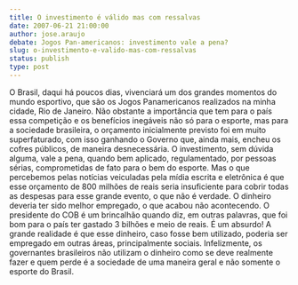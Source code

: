 ```yaml
---
title: O investimento é válido mas com ressalvas
date: 2007-06-21 21:00:00
author: jose.araujo
debate: Jogos Pan-americanos: investimento vale a pena?
slug: o-investimento-e-valido-mas-com-ressalvas
status: publish 
type: post
---
```


O Brasil, daqui há poucos dias, vivenciará um dos grandes momentos do mundo esportivo, que são os Jogos Panamericanos realizados na minha cidade, Rio de Janeiro. Não obstante a importância que tem para o país essa competição e os benefícios inegáveis não só para o esporte, mas para a sociedade brasileira, o orçamento inicialmente previsto foi em muito superfaturado, com isso ganhando o Governo que, ainda mais, encheu os cofres públicos, de maneira desnecessária. O investimento, sem dúvida alguma, vale a pena, quando bem aplicado, regulamentado, por pessoas sérias, comprometidas de fato para o bem do esporte. Mas o que percebemos pelas notícias veiculadas pela mídia escrita e eletrônica é que esse orçamento de 800 milhões de reais seria insuficiente para cobrir todas as despesas para esse grande evento, o que não é verdade. O dinheiro deveria ter sido melhor empregado, o que acabou não acontecendo. O presidente do COB é um brincalhão quando diz, em outras palavras, que foi bom para o país ter gastado 3 bilhões e meio de reais. É um absurdo! A grande realidade é que esse dinheiro, caso fosse bem utilizado, poderia ser empregado em outras áreas, principalmente sociais. Infelizmente, os governantes brasileiros não utilizam o dinheiro como se deve realmente fazer e quem perde é a sociedade de uma maneira geral e não somente o esporte do Brasil.
